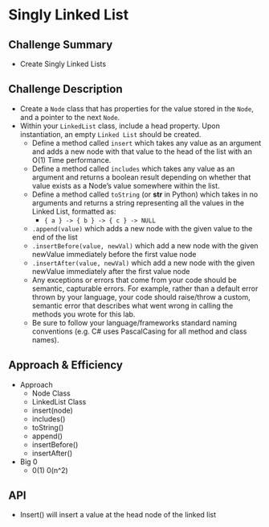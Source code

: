 # Singly Linked List

## Challenge Summary
<!-- Short summary or background information -->
- Create Singly Linked Lists

## Challenge Description
<!-- Description of the challenge -->
- Create a `Node` class that has properties for the value stored in the `Node`, and a pointer to the next `Node`.
- Within your `LinkedList` class, include a head property. Upon instantiation, an empty `Linked List` should be created.
  - Define a method called `insert` which takes any value as an argument and adds a new node with that value to the head of the list with an O(1) Time performance.
  - Define a method called `includes` which takes any value as an argument and returns a boolean result depending on whether that value exists as a Node’s value somewhere within the list.
  - Define a method called `toString` (or __str__ in Python) which takes in no arguments and returns a string representing all the values in the Linked List, formatted as:
    - `{ a } -> { b } -> { c } -> NULL`
  - `.append(value)` which adds a new node with the given value to the end of the list
  - `.insertBefore(value, newVal)` which add a new node with the given newValue immediately before the first value node
  - `.insertAfter(value, newVal)` which add a new node with the given newValue immediately after the first value node
  - Any exceptions or errors that come from your code should be semantic, capturable errors. For example, rather than a default error thrown by your language, your code should raise/throw a custom, semantic error that describes what went wrong in calling the methods you wrote for this lab.
  - Be sure to follow your language/frameworks standard naming conventions (e.g. C# uses PascalCasing for all method and class names).

## Approach & Efficiency
<!-- What approach did you take? Why? What is the Big O space/time for this approach? -->
- Approach
  - Node Class
  - LinkedList Class
  - insert(node)
  - includes()
  - toString()
  - append()
  - insertBefore()
  - insertAfter()
- Big 0
  - 0(1) 0(n^2)

## API
<!-- Description of each method publicly available to your Linked List -->
- Insert() will insert a value at the head node of the linked list

